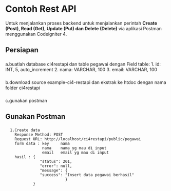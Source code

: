 # Contoh Rest API
Untuk menjalankan proses backend untuk menjalankan perintah **Create (Post), Read (Get), Update (Put) dan Delete (Delete)** via aplikasi Postman menggunakan Codeigniter 4.

## Persiapan
###
a.buatlah database ci4restapi dan table pegawai dengan Field table:
              1. id: INT, 5, auto_increment
              2. nama: VARCHAR, 100
              3. email: VARCHAR, 100
###
b.download source example-ci4-restapi dan ekstrak ke htdoc dengan nama folder ci4restapi              
###
c.gunakan postman 

## Gunakan Postman
   ###
      1.Create data
        Response Method: POST
        Request URL: http://localhost/ci4restapi/public/pegawai
        form data : key     nama
                    nama    nama yg mau di input 
                    email   email yg mau di input
        hasil : {
                   "status": 201,
                   "error": null,
                   "message": {
                   "success": "Insert data pegawai berhasil"
                              }
                }            
         

